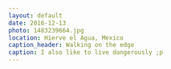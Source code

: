 ```yaml
---
layout: default
date: 2016-12-13
photo: 1483239664.jpg
location: Hierve el Agua, Mexico
caption_header: Walking on the edge
caption: I also like to live dangerously ;p
---
```

